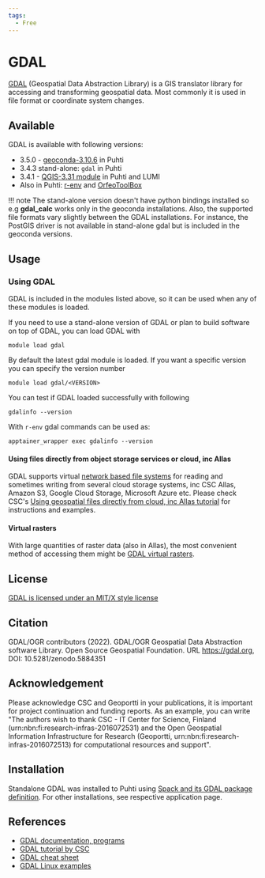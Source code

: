 ```yaml
---
tags:
  - Free
---
```


# GDAL

[GDAL](https://gdal.org/) (Geospatial Data Abstraction Library) is a GIS translator library for accessing and transforming geospatial data. Most commonly it is used in file format or coordinate system changes. 

## Available

GDAL is available with following versions:

* 3.5.0 - [geoconda-3.10.6](geoconda.md) in Puhti
* 3.4.3 stand-alone: `gdal` in Puhti
* 3.4.1 - [QGIS-3.31 module](qgis.md) in Puhti and LUMI
* Also in Puhti: [r-env](r-env-for-gis.md#gdal-and-saga-gis-support) and [OrfeoToolBox](otb.md)

!!! note
    The stand-alone version doesn't have python bindings installed so e.g __gdal_calc__ works only in the geoconda installations. Also, the supported file formats vary slightly between the GDAL installations. For instance, the PostGIS driver is not available in stand-alone gdal but is included in the geoconda versions.

## Usage

### Using GDAL

GDAL is included in the modules listed above, so it can be used when any of these modules is loaded.

If you need to use a stand-alone version of GDAL or plan to build software on top of GDAL, you can load GDAL with

`module load gdal`

By default the latest gdal module is loaded. If you want a specific version you can specify the version number

`module load gdal/<VERSION>`

You can test if GDAL loaded successfully with following

`gdalinfo --version`

With `r-env` gdal commands can be used as:

`apptainer_wrapper exec gdalinfo --version`


#### Using files directly from object storage services or cloud, inc Allas

GDAL supports virtual [network based file systems](https://gdal.org/user/virtual_file_systems.html#network-based-file-systems) for reading and sometimes writing from several cloud storage systems, inc CSC Allas, Amazon S3, Google Cloud Storage, Microsoft Azure etc. Please check CSC's [Using geospatial files directly from cloud, inc Allas tutorial](../support/tutorials/gis/gdal_cloud.md) for instructions and examples.

#### Virtual rasters

With large quantities of raster data (also in Allas), the most convenient method of accessing them might be [GDAL virtual rasters](../support/tutorials/gis/virtual-rasters.md). 

## License 

[GDAL is licensed under an MIT/X style license](https://gdal.org/license.html)

## Citation
GDAL/OGR contributors (2022). 
GDAL/OGR Geospatial Data Abstraction software Library. 
Open Source Geospatial Foundation. 
URL https://gdal.org, 
DOI: 10.5281/zenodo.5884351



## Acknowledgement

Please acknowledge CSC and Geoportti in your publications, it is important for project continuation and funding reports.
As an example, you can write "The authors wish to thank CSC - IT Center for Science, Finland (urn:nbn:fi:research-infras-2016072531) and the Open Geospatial Information Infrastructure for Research (Geoportti, urn:nbn:fi:research-infras-2016072513) for computational resources and support".


## Installation 

Standalone GDAL was installed to Puhti using [Spack and its GDAL package definition](https://packages.spack.io/package.html?name=gdal). For other installations, see respective application page.


## References

* [GDAL documentation, programs](https://gdal.org/programs/index.html)
* [GDAL tutorial by CSC](../support/tutorials/gis/gdal.md)
* [GDAL cheat sheet](https://github.com/dwtkns/gdal-cheat-sheet)
* [GDAL Linux examples](https://github.com/clhenrick/shell_scripts)
